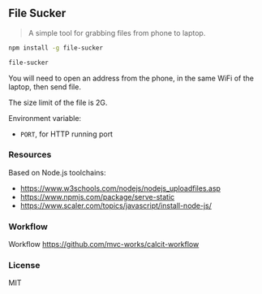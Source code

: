 
File Sucker
----

> A simple tool for grabbing files from phone to laptop.

```bash
npm install -g file-sucker

file-sucker
```

You will need to open an address from the phone, in the same WiFi of the laptop, then send file.

The size limit of the file is 2G.

Environment variable:

* `PORT`, for HTTP running port

### Resources

Based on Node.js toolchains:

* https://www.w3schools.com/nodejs/nodejs_uploadfiles.asp
* https://www.npmjs.com/package/serve-static
* https://www.scaler.com/topics/javascript/install-node-js/

### Workflow

Workflow https://github.com/mvc-works/calcit-workflow

### License

MIT
